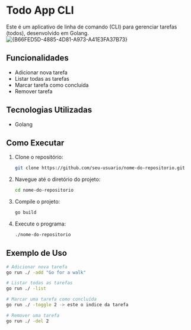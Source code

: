 # Todo App CLI

Este é um aplicativo de linha de comando (CLI) para gerenciar tarefas (todos), desenvolvido em Golang.
![{B66FED5D-4885-4D81-A973-A41E3FA37B73}](https://github.com/user-attachments/assets/9fe74d14-3911-4da5-92a7-e7d6d7665dd4)


## Funcionalidades

- Adicionar nova tarefa
- Listar todas as tarefas
- Marcar tarefa como concluída
- Remover tarefa

## Tecnologias Utilizadas

- Golang

## Como Executar

1. Clone o repositório:
    ```bash
    git clone https://github.com/seu-usuario/nome-do-repositorio.git
    ```
2. Navegue até o diretório do projeto:
    ```bash
    cd nome-do-repositorio
    ```
3. Compile o projeto:
    ```bash
    go build
    ```
4. Execute o programa:
    ```bash
    ./nome-do-repositorio
    ```

## Exemplo de Uso

```bash
# Adicionar nova tarefa
go run ./ -add "Go for a walk" 

# Listar todas as tarefas
go run ./ -list

# Marcar uma tarefa como concluída
go run ./ -toggle 2 -> este o indice da tarefa

# Remover uma tarefa
go run ./ -del 2


